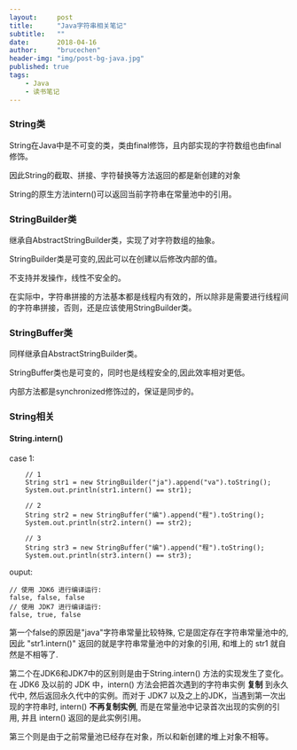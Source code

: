 ```yaml
---
layout:     post
title:      "Java字符串相关笔记"
subtitle:   ""
date:       2018-04-16
author:     "brucechen"
header-img: "img/post-bg-java.jpg"
published: true
tags:
    - Java
    - 读书笔记
---
```


### String类

String在Java中是不可变的类，类由final修饰，且内部实现的字符数组也由final修饰。

因此String的截取、拼接、字符替换等方法返回的都是新创建的对象

String的原生方法intern()可以返回当前字符串在常量池中的引用。

### StringBuilder类

继承自AbstractStringBuilder类，实现了对字符数组的抽象。

StringBuilder类是可变的,因此可以在创建以后修改内部的值。

不支持并发操作，线性不安全的。

在实际中，字符串拼接的方法基本都是线程内有效的，所以除非是需要进行线程间的字符串拼接，否则，还是应该使用StringBuilder类。

### StringBuffer类

同样继承自AbstractStringBuilder类。

StringBuffer类也是可变的，同时也是线程安全的,因此效率相对更低。

内部方法都是synchronized修饰过的，保证是同步的。

### String相关

#### String.intern() 

case 1:
```
    // 1
    String str1 = new StringBuilder("ja").append("va").toString();
    System.out.println(str1.intern() == str1);

    // 2
    String str2 = new StringBuffer("编").append("程").toString();
    System.out.println(str2.intern() == str2);

    // 3
    String str3 = new StringBuffer("编").append("程").toString();
    System.out.println(str3.intern() == str3);
```

ouput:
```
// 使用 JDK6 进行编译运行:
false, false, false
// 使用 JDK7 进行编译运行:
false, true, false
```

第一个false的原因是"java"字符串常量比较特殊, 它是固定存在字符串常量池中的, 因此 "str1.intern()" 返回的就是字符串常量池中的对象的引用, 和堆上的 str1 就自然是不相等了.

第二个在JDK6和JDK7中的区别则是由于String.intern() 方法的实现发生了变化。在 JDK6 及以前的 JDK 中，intern() 方法会把首次遇到的字符串实例 **复制** 到永久代中, 然后返回永久代中的实例。而对于 JDK7 以及之上的JDK，当遇到第一次出现的字符串时, intern() **不再复制实例**, 而是在常量池中记录首次出现的实例的引用, 并且 intern() 返回的是此实例引用。

第三个则是由于之前常量池已经存在对象，所以和新创建的堆上对象不相等。

